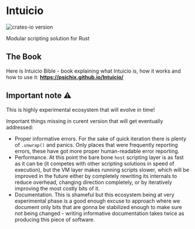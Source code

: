 # Intuicio
![crates-io version](https://raster.shields.io/crates/v/intuicio-core.png)

Modular scripting solution for Rust

## The Book
Here is Intuicio Bible - book explaining what Intuicio is, how it works and
how to use it: **https://psichix.github.io/Intuicio/**

## Important note ⚠
This is highly experimental ecosystem that will evolve in time!

Important things missing in curent version that will get eventually addressed:
- Proper informative errors.
  For the sake of quick iteration there is plenty of `.unwrap()` and panics.
  Only places that were frequently reporting errors, these have got more proper
  human-readable error reporting.
- Performance.
  At this point the bare bone `host` scripting layer is as fast as it can be
  (it competes with other scripting solutions in speed of execution), but the
  VM layer makes running scripts slower, which will be improved in the future
  either by completely rewriting its internals to reduce overhead, changing
  direction completely, or by iteratively improving the most costly bits of it.
- Documentation.
  This is shameful but this ecosystem being at very experimental phase is a
  good enough excuse to approach where we document only bits that are gonna be
  stabilized enough to make sure not being changed - writing informative
  documentation takes twice as producing this piece of software.
